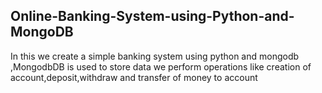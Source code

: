 ## Online-Banking-System-using-Python-and-MongoDB
In this we create a simple banking system using python and mongodb ,MongodbDB is used to store data
we perform operations like creation of account,deposit,withdraw and transfer of money to account 
